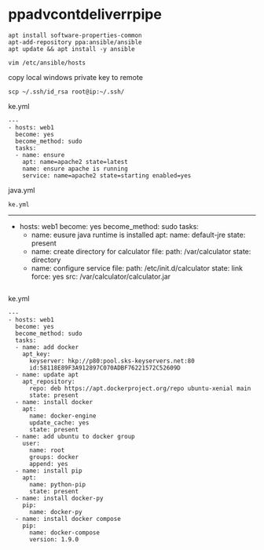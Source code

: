 # ppadvcontdeliverrpipe

```
apt install software-properties-common
apt-add-repository ppa:ansible/ansible
apt update && apt install -y ansible
```
```
vim /etc/ansible/hosts
```
copy local windows private key to remote
```
scp ~/.ssh/id_rsa root@ip:~/.ssh/
```

ke.yml
```
---
- hosts: web1
  become: yes
  become_method: sudo
  tasks:
  - name: ensure
    apt: name=apache2 state=latest
    name: ensure apache is running
    service: name=apache2 state=starting enabled=yes
```

java.yml
```
ke.yml
```
---
- hosts: web1
  become: yes
  become_method: sudo
  tasks:
  - name: eusure java runtime is installed
    apt:
      name: default-jre
      state: present
  - name: create directory for calculator
    file:
      path: /var/calculator
      state: directory
  - name: configure service
    file:
      path: /etc/init.d/calculator
      state: link
      force: yes
      src: /var/calculator/calculator.jar
```    

```
ke.yml
```
---
- hosts: web1
  become: yes
  become_method: sudo
  tasks:
  - name: add docker
    apt_key:
      keyserver: hkp://p80:pool.sks-keyservers.net:80
      id:58118E89F3A912897C070ADBF76221572C52609D
  - name: update apt
    apt_repository:
      repo: deb https://apt.dockerproject.org/repo ubuntu-xenial main
      state: present
  - name: install docker
    apt:
      name: docker-engine
      update_cache: yes
      state: present
  - name: add ubuntu to docker group
    user:
      name: root
      groups: docker
      append: yes
  - name: install pip
    apt:
      name: python-pip
      state: present
  - name: install docker-py
    pip:
      name: docker-py
  - name: install docker compose
    pip:
      name: docker-compose
      version: 1.9.0
   

